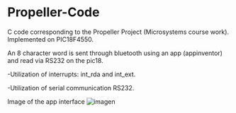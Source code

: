 # Propeller-Code
C code corresponding to the Propeller Project (Microsystems course work). Implemented on PIC18F4550.

An 8 character word is sent through bluetooth using an app (appinventor) and read via RS232 on the pic18.


-Utilization of interrupts: int_rda and int_ext.

-Utilization of serial communication RS232.

Image of the app interface
![imagen](https://user-images.githubusercontent.com/89766019/227702661-4ad3c254-81be-4d7e-81e8-b8b56f81cfe8.png)

